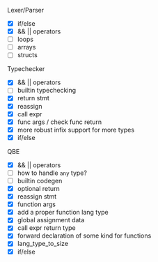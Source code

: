 Lexer/Parser
- [X] if/else
- [X] && || operators
- [ ] loops
- [ ] arrays
- [ ] structs

Typechecker
- [X] && || operators
- [ ] builtin typechecking
- [X] return stmt
- [X] reassign
- [X] call expr
- [X] func args / check func return
- [X] more robust infix support for more types
- [X] if/else

QBE
- [X] && || operators
- [ ] how to handle `any` type?
- [ ] builtin codegen
- [X] optional return
- [X] reassign stmt
- [X] function args
- [X] add a proper function lang type
- [X] global assignment data
- [X] call expr return type
- [X] forward declaration of some kind for functions
- [X] lang_type_to_size
- [X] if/else
